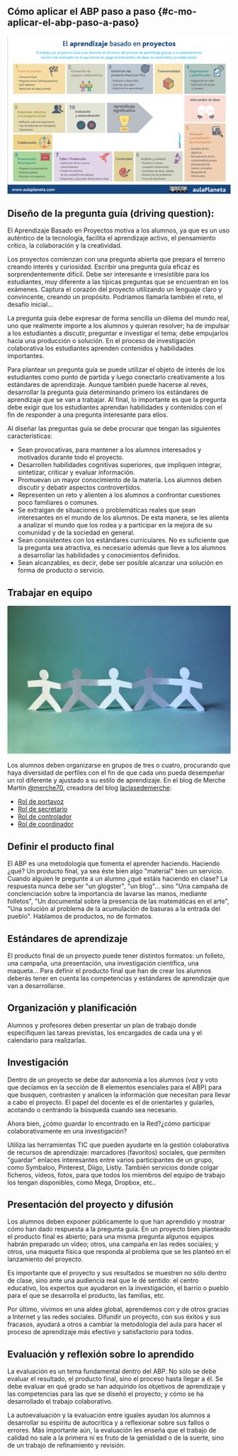 ## Cómo aplicar el ABP paso a paso {#c-mo-aplicar-el-abp-paso-a-paso}

![](/images/image1000.png)

## Diseño de la pregunta guía (driving question):

El Aprendizaje Basado en Proyectos motiva a los alumnos, ya que es un uso auténtico de la tecnología, facilita el aprendizaje activo, el pensamiento crítico, la colaboración y la creatividad. 

Los proyectos comienzan con una pregunta abierta que prepara el terreno creando interés y curiosidad. Escribir una pregunta guía eficaz es sorprendentemente difícil. Debe ser interesante e irresistible para los estudiantes, muy diferente a las típicas preguntas que se encuentran en los exámenes. Captura el corazón del proyecto utilizando un lenguaje claro y convincente, creando un propósito. Podríamos llamarla también el reto, el desafío inicial... 

La pregunta guía debe expresar de forma sencilla un dilema del mundo real, uno que realmente importe a los alumnos y quieran resolver; ha de impulsar a los estudiantes a discutir, preguntar e investigar el tema; debe empujarlos hacia una producción o solución. En el proceso de investigación colaborativa los estudiantes aprenden contenidos y habilidades importantes.

Para plantear un pregunta guía se puede utilizar el  objeto de interés de los estudiantes como punto de partida y luego conectarlo creativamente a los estándares de aprendizaje. Aunque también puede hacerse al revés, desarrollar la pregunta guía determinando primero los estándares de aprendizaje que se van a trabajar. Al final, lo importante es que la pregunta debe exigir que los estudiantes aprendan habilidades y contenidos con el fin de responder a una pregunta interesante para ellos.

Al diseñar las preguntas guía se debe procurar que tengan las siguientes características:

*   Sean provocativas, para mantener a los alumnos interesados y motivados durante todo el proyecto.
*   Desarrollen habilidades cognitivas superiores, que impliquen integrar, sintetizar, criticar y evaluar información.
*   Promuevan un mayor conocimiento de la materia. Los alumnos deben discutir y debatir aspectos controvertidos.
*   Representen un reto y alienten a los alumnos a confrontar cuestiones poco familiares o comunes.
*   Se extraigan de situaciones o problemáticas reales que sean interesantes en el mundo de los alumnos. De esta manera, se les alienta a analizar el mundo que los rodea y a participar en la mejora de su comunidad y de la sociedad en general.
*   Sean consistentes con los estándares curriculares. No es suficiente que la pregunta sea atractiva, es necesario además que lleve a los alumnos a desarrollar las habilidades y conocimientos definidos.
*   Sean alcanzables, es decir, debe ser posible alcanzar una solución en forma de producto o servicio.

## Trabajar en equipo

![](/images/image400.jpg)

Los alumnos deben organizarse en grupos de tres o cuatro, procurando que haya diversidad de perfiles con el fin de que cada uno pueda desempeñar un rol diferente y ajustado a su estilo de aprendizaje. En el blog de Merche Martín [@merche70](https://twitter.com/merche70&sa=D&ust=1511270171050000&usg=AFQjCNHNljiqw6SJowtr6eqXOY3lGUJ2Ew), creadora del blog [laclasedemerche](http://laclasedemerche.wordpress.com/):

*   [Rol de portavoz](http://easel.ly/infographic/58gf4u)
*   [Rol de secretario](http://easel.ly/infographic/dq6u8k)
*   [Rol de controlador](http://easel.ly/infographic/vkh729)
*   [Rol de coordinador](http://easel.ly/infographic/iare5j)

## Definir el producto final

El ABP es una metodología que fomenta el aprender haciendo. Haciendo ¿qué? Un producto final, ya sea éste bien algo &quot;material&quot; bien un servicio. Cuando alguien le pregunte a un alumno ¿qué estáis haciendo en clase? La respuesta nunca debe ser &quot;un glogster&quot;, &quot;un blog&quot;... sino &quot;Una campaña de concienciación sobre la importancia de lavarse las manos, mediante folletos&quot;, &quot;Un documental sobre la presencia de las matemáticas en el arte&quot;, &quot;Una solución al problema de la acumulación de basuras a la entrada del pueblo&quot;. Hablamos de productos, no de formatos.

## Estándares de aprendizaje

El producto final de un proyecto puede tener distintos formatos: un folleto, una campaña, una presentación, una investigación científica, una maqueta… Para definir el producto final que han de crear los alumnos deberás tener en cuenta las competencias y estándares de aprendizaje que van a desarrollarse.

## Organización y planificación

Alumnos y profesores deben presentar un plan de trabajo donde especifiquen las tareas previstas, los encargados de cada una y el calendario para realizarlas.

## Investigación

Dentro de un proyecto se debe dar autonomía a los alumnos (voz y voto que decíamos en la sección de 8 elementos esenciales para el ABP) para que busquen, contrasten y analicen la información que necesitan para llevar a cabo el proyecto. El papel del docente es el de orientarles y guiarles, acotando o centrando la búsqueda cuando sea necesario.

Ahora bien, ¿cómo guardar lo encontrado en la Red?¿cómo participar colaborativamente en una investigación?

Utiliza las herramientas TIC que pueden ayudarte en la gestión colaborativa de recursos de aprendizaje: marcadores (favoritos) sociales, que permiten &quot;guardar&quot; enlaces interesantes entre varios participantes de un grupo, como Symbaloo, Pinterest, Diigo, Listly. También servicios donde colgar ficheros, vídeos, fotos, para que todos los miembros del equipo de trabajo los tengan disponibles, como Mega, Dropbox, etc..

## Presentación del proyecto y difusión

Los alumnos deben exponer públicamente lo que han aprendido y mostrar cómo han dado respuesta a la pregunta guía. En un proyecto bien planteado el producto final es abierto; para una misma pregunta algunos equipos habrán preparado un vídeo; otros, una campaña en las redes sociales; y otros, una maqueta física que responda al problema que se les planteó en el lanzamiento del proyecto.

Es importante que el proyecto y sus resultados se muestren no sólo dentro de clase, sino ante una audiencia real que le dé sentido: el centro educativo, los expertos que ayudaron en la investigación, el barrio o pueblo para el que se desarrolla el producto, las familias, etc.

Por último, vivimos en una aldea global, aprendemos con y de otros gracias a Internet y las redes sociales. Difundir un proyecto, con sus éxitos y sus fracasos, ayudará a otros a cambiar la metodología del aula para hacer el proceso de aprendizaje más efectivo y satisfactorio para todos.

## Evaluación y reflexión sobre lo aprendido

La evaluación es un tema fundamental dentro del ABP. No sólo se debe evaluar el resultado, el producto final, sino el proceso hasta llegar a él. Se debe evaluar en qué grado se han adquirido los objetivos de aprendizaje y las competencias para las que se diseñó el proyecto; y cómo se ha desarrollado el trabajo colaborativo.

La autoevaluación y la evaluación entre iguales ayudan los alumnos a desarrollar su espíritu de autocrítica y a reflexionar sobre sus fallos o errores. Más importante aún, la evaluación les enseña que el trabajo de calidad no sale a la primera ni es fruto de la genialidad o de la suerte, sino de un trabajo de refinamiento y revisión.